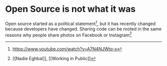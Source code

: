 # Open Source is not what it was
Open source started as a political statement[^1], but it has recently changed because developers have changed. Sharing code can be rooted in the same reasons why people share photos on Facebook or Instagram[^2]

[^1]: https://www.youtube.com/watch?v=A7N4NJWtq-s
[^2]: [[Nadie Eghbal]], [[Working in Public]]